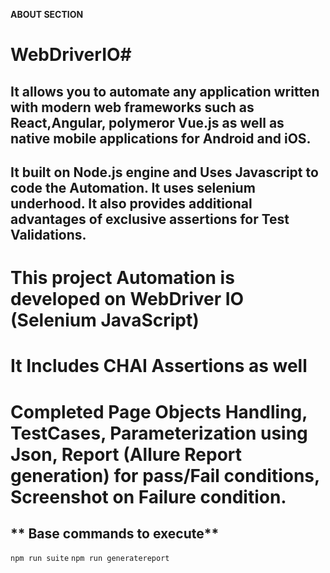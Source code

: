 **ABOUT SECTION**

# WebDriverIO#
## It allows you to automate any application written with modern web frameworks such as React,Angular, polymeror Vue.js as well as native mobile applications for Android and iOS.
## It built on Node.js engine and Uses Javascript to code the Automation. It uses selenium underhood. It also provides additional advantages of exclusive assertions for Test Validations.

# This project Automation is developed on WebDriver IO (Selenium JavaScript) 
# It Includes CHAI Assertions as well
# Completed Page Objects Handling, TestCases, Parameterization using Json, Report (Allure Report generation) for pass/Fail conditions, Screenshot on Failure condition.


** Base commands to execute**
---
`npm run suite`
`npm run generatereport`

